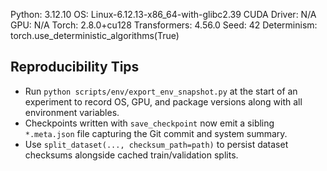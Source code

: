 Python: 3.12.10
OS: Linux-6.12.13-x86_64-with-glibc2.39
CUDA Driver: N/A
GPU: N/A
Torch: 2.8.0+cu128
Transformers: 4.56.0
Seed: 42
Determinism: torch.use_deterministic_algorithms(True)

## Reproducibility Tips

- Run `python scripts/env/export_env_snapshot.py` at the start of an
  experiment to record OS, GPU, and package versions along with all
  environment variables.
- Checkpoints written with `save_checkpoint` now emit a sibling
  `*.meta.json` file capturing the Git commit and system summary.
- Use `split_dataset(..., checksum_path=path)` to persist dataset
  checksums alongside cached train/validation splits.
